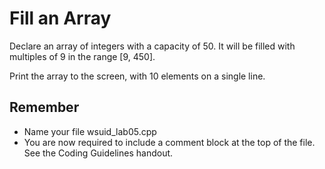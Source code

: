 # Fill an Array
Declare an array of integers with a capacity of 50. It will be filled with multiples of 9 in the
range [9, 450].

Print the array to the screen, with 10 elements on a single line.

## Remember
- Name your file wsuid\_lab05.cpp
- You are now required to include a comment block at the top of the file. See the Coding Guidelines handout.
